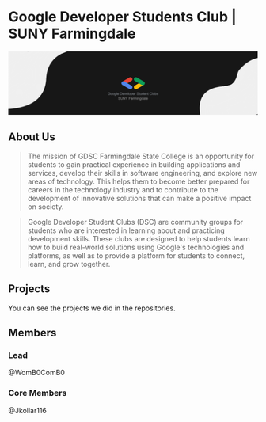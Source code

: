 # Google Developer Students Club | SUNY Farmingdale

![GDSC Farmingdale Logo](./profile/assets/GDSC-Farmingdale.png)
<!-- <img src="./assets/GDSC-Farmingdale.png" width="100%" height="100%" alt="GDSC Farmingdale logo" dir="auto"/> -->

## About Us

> The mission of GDSC Farmingdale State College is an opportunity for students to gain practical experience in building applications and services, develop their skills in software engineering, and explore new areas of technology. This helps them to become better prepared for careers in the technology industry and to contribute to the development of innovative solutions that can make a positive impact on society.

> Google Developer Student Clubs (DSC) are community groups for students who are interested in learning about and practicing development skills. These clubs are designed to help students learn how to build real-world solutions using Google's technologies and platforms, as well as to provide a platform for students to connect, learn, and grow together.

## Projects

You can see the projects we did in the repositories.

## Members

### Lead

@WomB0ComB0

### Core Members

@Jkollar116
